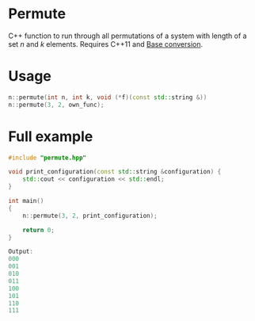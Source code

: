 # Permute
C++ function to run through all permutations of a system with length of a set _n_ and _k_ elements.
Requires C++11 and [Base conversion](https://github.com/nelsyeung/base-conversion).

# Usage
```cpp
n::permute(int n, int k, void (*f)(const std::string &))
n::permute(3, 2, own_func);
```

# Full example
```cpp
#include "permute.hpp"

void print_configuration(const std::string &configuration) {
    std::cout << configuration << std::endl;
}

int main()
{
    n::permute(3, 2, print_configuration);

    return 0;
}

Output:
000
001
010
011
100
101
110
111
```
